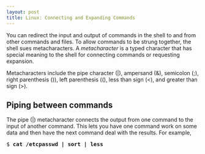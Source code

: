 ```yaml
---
layout: post
title: Linux: Connecting and Expanding Commands
---
```


You can redirect the input and output of commands in the shell to and from other commands and files. To allow 
commands to be strung together, the shell sues metacharacters. A *metacharacter* is a typed character that has special
meaning to the shell for connecting commands or requesting expansion.

Metacharacters include the pipe character (|), ampersand (&), semicolon (;), right parenthesis ()), left parenthesis ((),
less than sign (<), and greater than sign (>).

## Piping between commands
The pipe (|) metacharacter connects the output from one command to the input of another command. This lets you have one
command work on some data and then have the next command deal with the results. For example,
<pre>
$ <b>cat /etcpasswd | sort | less</b>
</pre>
